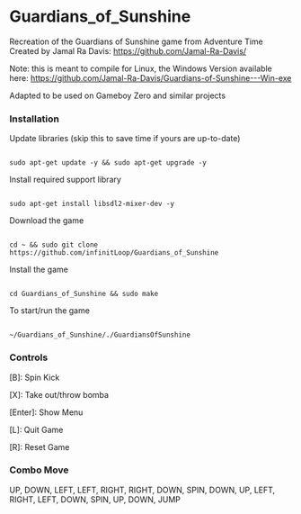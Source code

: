 # Guardians_of_Sunshine
Recreation of the Guardians of Sunshine game from Adventure Time
Created by Jamal Ra Davis: https://github.com/Jamal-Ra-Davis/

Note: this is meant to compile for Linux, the Windows Version available here:
https://github.com/Jamal-Ra-Davis/Guardians-of-Sunshine---Win-exe

Adapted to be used on Gameboy Zero and similar projects


### Installation

Update libraries (skip this to save time if yours are up-to-date)
```

sudo apt-get update -y && sudo apt-get upgrade -y

```

Install required support library
```

sudo apt-get install libsdl2-mixer-dev -y

```

Download the game
```

cd ~ && sudo git clone https://github.com/infinitLoop/Guardians_of_Sunshine

```

Install the game
```

cd Guardians_of_Sunshine && sudo make

```

To start/run the game
```

~/Guardians_of_Sunshine/./GuardiansOfSunshine

```

### Controls

[UP/DOWN/LEFT/RIGHT]: Move

[A]: Jump

[B]: Spin Kick

[X]: Take out/throw bomba

[Enter]: Show Menu

[L]: Quit Game

[R]: Reset Game

### Combo Move

UP, DOWN, LEFT, LEFT, RIGHT, RIGHT, DOWN, SPIN, DOWN, UP, LEFT, RIGHT, LEFT, DOWN, SPIN, UP, DOWN, JUMP
